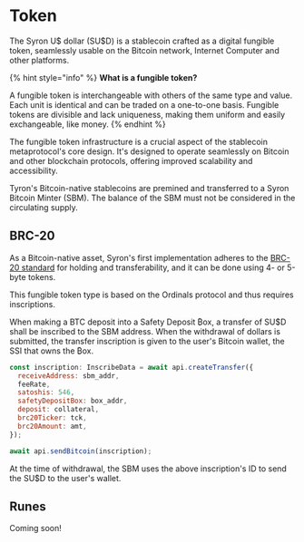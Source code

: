 # Token

The Syron U$ dollar (SU$D) is a stablecoin crafted as a digital fungible token, seamlessly usable on the Bitcoin network, Internet Computer and other platforms.

{% hint style="info" %}
**What is a fungible token?**

A fungible token is interchangeable with others of the same type and value. Each unit is identical and can be traded on a one-to-one basis. Fungible tokens are divisible and lack uniqueness, making them uniform and easily exchangeable, like money.
{% endhint %}

The fungible token infrastructure is a crucial aspect of the stablecoin metaprotocol's core design. It's designed to operate seamlessly on Bitcoin and other blockchain protocols, offering improved scalability and accessibility.

Tyron's Bitcoin-native stablecoins are premined and transferred to a Syron Bitcoin Minter (SBM). The balance of the SBM must not be considered in the circulating supply.

## BRC-20

As a Bitcoin-native asset, Syron's first implementation adheres to the [BRC-20 standard](https://layer1.gitbook.io/layer1-foundation/protocols/brc-20) for holding and transferability, and it can be done using 4- or 5-byte tokens.

This fungible token type is based on the Ordinals protocol and thus requires inscriptions.

When making a BTC deposit into a Safety Deposit ₿ox, a transfer of SU$D shall be inscribed to the SBM address. When the withdrawal of dollars is submitted, the transfer inscription is given to the user's Bitcoin wallet, the SSI that owns the ₿ox.

```javascript
const inscription: InscribeData = await api.createTransfer({
  receiveAddress: sbm_addr,
  feeRate,
  satoshis: 546,
  safetyDepositBox: box_addr,
  deposit: collateral,
  brc20Ticker: tck,
  brc20Amount: amt,
});

await api.sendBitcoin(inscription);
```

At the time of withdrawal, the SBM uses the above inscription's ID to send the SU$D to the user's wallet.

## Runes

Coming soon!

<!-- {% embed url="https://5ccbc373887ca40020446347-geedzbiswp.chromatic.com/iframe.html?id=icon--labels&args=&viewMode=story" %}
These examples are taken from the excellent [Storybook Example Design System](https://5ccbc373887ca40020446347-geedzbiswp.chromatic.com/?path=/story/icon--labels).
{% endembed %} -->
